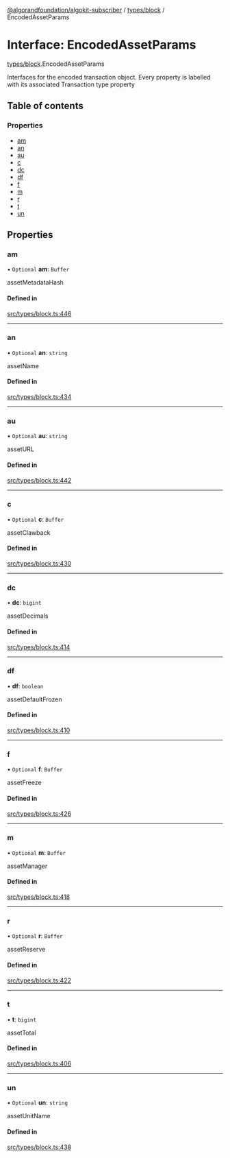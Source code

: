 [@algorandfoundation/algokit-subscriber](../README.md) / [types/block](../modules/types_block.md) / EncodedAssetParams

# Interface: EncodedAssetParams

[types/block](../modules/types_block.md).EncodedAssetParams

Interfaces for the encoded transaction object. Every property is labelled with its associated Transaction type property

## Table of contents

### Properties

- [am](types_block.EncodedAssetParams.md#am)
- [an](types_block.EncodedAssetParams.md#an)
- [au](types_block.EncodedAssetParams.md#au)
- [c](types_block.EncodedAssetParams.md#c)
- [dc](types_block.EncodedAssetParams.md#dc)
- [df](types_block.EncodedAssetParams.md#df)
- [f](types_block.EncodedAssetParams.md#f)
- [m](types_block.EncodedAssetParams.md#m)
- [r](types_block.EncodedAssetParams.md#r)
- [t](types_block.EncodedAssetParams.md#t)
- [un](types_block.EncodedAssetParams.md#un)

## Properties

### am

• `Optional` **am**: `Buffer`

assetMetadataHash

#### Defined in

[src/types/block.ts:446](https://github.com/algorandfoundation/algokit-subscriber-ts/blob/main/src/types/block.ts#L446)

___

### an

• `Optional` **an**: `string`

assetName

#### Defined in

[src/types/block.ts:434](https://github.com/algorandfoundation/algokit-subscriber-ts/blob/main/src/types/block.ts#L434)

___

### au

• `Optional` **au**: `string`

assetURL

#### Defined in

[src/types/block.ts:442](https://github.com/algorandfoundation/algokit-subscriber-ts/blob/main/src/types/block.ts#L442)

___

### c

• `Optional` **c**: `Buffer`

assetClawback

#### Defined in

[src/types/block.ts:430](https://github.com/algorandfoundation/algokit-subscriber-ts/blob/main/src/types/block.ts#L430)

___

### dc

• **dc**: `bigint`

assetDecimals

#### Defined in

[src/types/block.ts:414](https://github.com/algorandfoundation/algokit-subscriber-ts/blob/main/src/types/block.ts#L414)

___

### df

• **df**: `boolean`

assetDefaultFrozen

#### Defined in

[src/types/block.ts:410](https://github.com/algorandfoundation/algokit-subscriber-ts/blob/main/src/types/block.ts#L410)

___

### f

• `Optional` **f**: `Buffer`

assetFreeze

#### Defined in

[src/types/block.ts:426](https://github.com/algorandfoundation/algokit-subscriber-ts/blob/main/src/types/block.ts#L426)

___

### m

• `Optional` **m**: `Buffer`

assetManager

#### Defined in

[src/types/block.ts:418](https://github.com/algorandfoundation/algokit-subscriber-ts/blob/main/src/types/block.ts#L418)

___

### r

• `Optional` **r**: `Buffer`

assetReserve

#### Defined in

[src/types/block.ts:422](https://github.com/algorandfoundation/algokit-subscriber-ts/blob/main/src/types/block.ts#L422)

___

### t

• **t**: `bigint`

assetTotal

#### Defined in

[src/types/block.ts:406](https://github.com/algorandfoundation/algokit-subscriber-ts/blob/main/src/types/block.ts#L406)

___

### un

• `Optional` **un**: `string`

assetUnitName

#### Defined in

[src/types/block.ts:438](https://github.com/algorandfoundation/algokit-subscriber-ts/blob/main/src/types/block.ts#L438)
